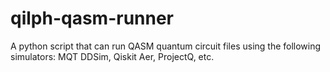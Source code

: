 # qilph-qasm-runner
A python script that can run QASM quantum circuit files using the following simulators: MQT DDSim, Qiskit Aer, ProjectQ, etc.
